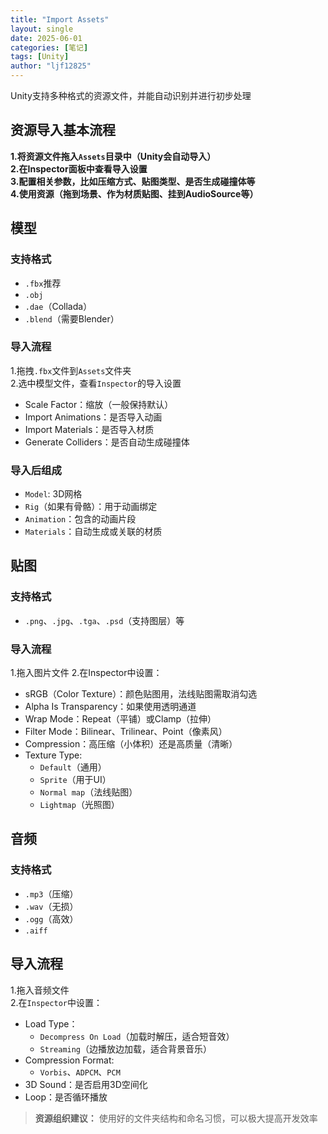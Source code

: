 ```yaml
---
title: "Import Assets"
layout: single
date: 2025-06-01
categories: [笔记]
tags: [Unity]
author: "ljf12825"
---
```

Unity支持多种格式的资源文件，并能自动识别并进行初步处理  

## 资源导入基本流程
**1.将资源文件拖入`Assets`目录中（Unity会自动导入）**  
**2.在Inspector面板中查看导入设置**  
**3.配置相关参数，比如压缩方式、贴图类型、是否生成碰撞体等**  
**4.使用资源（拖到场景、作为材质贴图、挂到AudioSource等）**  

## 模型

### 支持格式
- `.fbx`推荐
- `.obj`
- `.dae`（Collada）
- `.blend`（需要Blender）

### 导入流程
1.拖拽`.fbx`文件到`Assets`文件夹  
2.选中模型文件，查看`Inspector`的导入设置
  - Scale Factor：缩放（一般保持默认）
  - Import Animations：是否导入动画
  - Import Materials：是否导入材质
  - Generate Colliders：是否自动生成碰撞体

### 导入后组成
- `Model`: 3D网格
- `Rig`（如果有骨骼）：用于动画绑定
- `Animation`：包含的动画片段
- `Materials`：自动生成或关联的材质

## 贴图

### 支持格式
- `.png`、`.jpg`、`.tga`、`.psd`（支持图层）等  

### 导入流程

1.拖入图片文件
2.在Inspector中设置：
  - sRGB（Color Texture）：颜色贴图用，法线贴图需取消勾选
  - Alpha Is Transparency：如果使用透明通道
  - Wrap Mode：Repeat（平铺）或Clamp（拉伸）
  - Filter Mode：Bilinear、Trilinear、Point（像素风）
  - Compression：高压缩（小体积）还是高质量（清晰）
  - Texture Type:
    - `Default`（通用）
    - `Sprite`（用于UI）
    - `Normal map`（法线贴图）
    - `Lightmap`（光照图）    


## 音频

### 支持格式

  - `.mp3`（压缩）
  - `.wav`（无损）
  - `.ogg`（高效）
  - `.aiff`

## 导入流程

1.拖入音频文件  
2.在`Inspector`中设置：  
  - Load Type：  
    - `Decompress On Load`（加载时解压，适合短音效）  
    - `Streaming`（边播放边加载，适合背景音乐）
  - Compression Format:
    - `Vorbis`、`ADPCM`、`PCM`
  - 3D Sound：是否启用3D空间化
  - Loop：是否循环播放

>**资源组织建议：** 使用好的文件夹结构和命名习惯，可以极大提高开发效率